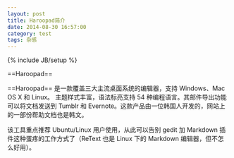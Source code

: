 ```yaml
---
layout: post
title: Haroopad简介
date: 2014-08-30 16:57:00
category: test
tags: 杂感
---
```

{% include JB/setup %}

==Haroopad==

  ==Haroopad== 是一款覆盖三大主流桌面系统的编辑器，支持 Windows、Mac OS X 和 Linux。 主题样式丰富，语法标亮支持 54 种编程语言。其邮件导出功能可以将文档发送到 Tumblr 和 Evernote。这款产品由一位韩国人开发的，网站上的一部份帮助文档也是韩文。

该工具重点推荐 Ubuntu/Linux 用户使用，从此可以告别 gedit 加 Markdown 插件这种蛋疼的工作方式了（ReText 也是 Linux 下的 Markdown 编辑器，但不怎么好用）。